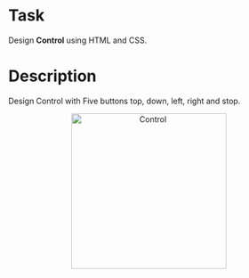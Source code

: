 # Task
Design **Control** using HTML and CSS. 

# Description
Design Control with Five buttons top, down, left, right and stop. 

<p align="center">
    <img width="279" alt="Control" src="https://user-images.githubusercontent.com/27751735/84774458-895af580-afe6-11ea-9cd9-c2e152d6f376.png">
</p>
